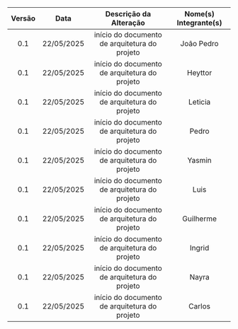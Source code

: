 | Versão | Data | Descrição da Alteração | Nome(s) Integrante(s) |
| :----: | :--: | :--------------------: | :-------------------: |
| 0.1 | 22/05/2025 |início do documento de arquitetura do projeto | João Pedro |
| 0.1 | 22/05/2025 |início do documento de arquitetura do projeto | Heyttor |
| 0.1 | 22/05/2025 |início do documento de arquitetura do projeto | Leticia  |
| 0.1 | 22/05/2025 |início do documento de arquitetura do projeto | Pedro |
| 0.1 | 22/05/2025 |início do documento de arquitetura do projeto | Yasmin |
| 0.1 | 22/05/2025 |início do documento de arquitetura do projeto | Luis |
| 0.1 | 22/05/2025 |início do documento de arquitetura do projeto | Guilherme |
| 0.1 | 22/05/2025 |início do documento de arquitetura do projeto | Ingrid |
| 0.1 | 22/05/2025 |início do documento de arquitetura do projeto | Nayra |
| 0.1 | 22/05/2025 |início do documento de arquitetura do projeto | Carlos |


